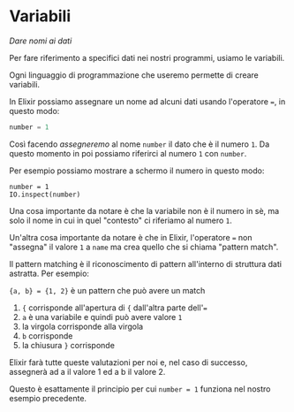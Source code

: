 # Variabili 

*Dare nomi ai dati*

Per fare riferimento a specifici dati nei nostri programmi, usiamo le variabili.

Ogni linguaggio di programmazione che useremo permette di creare variabili.

In Elixir possiamo assegnare un nome ad alcuni dati usando l'operatore `=`, in questo
modo:

```elixir
number = 1
```

Così facendo *assegneremo* al nome `number` il dato che è il numero
`1`. Da questo momento in poi possiamo riferirci al numero `1` con `number`.

Per esempio possiamo mostrare a schermo il numero in questo modo:

```
number = 1
IO.inspect(number)
```

Una cosa importante da notare è che la variabile non è il numero in sè, ma solo il
nome in cui in quel "contesto" ci riferiamo al numero `1`.

Un'altra cosa importante da notare è che in Elixir, 
l'operatore `=` non "assegna" il valore `1` a `name` ma crea quello che si chiama "pattern match".

Il pattern matching è il riconoscimento di pattern all'interno di struttura dati 
astratta. Per esempio: 

`{a, b} = {1, 2}` è un pattern che può avere un match

1. `{` corrisponde all'apertura di `{` dall'altra parte dell'`=`
2. `a` è una variabile e quindi può avere valore `1`
3. la virgola corrisponde alla virgola
4. `b` corrisponde
5. la chiusura `}` corrisponde

Elixir farà tutte queste valutazioni per noi e, nel caso di successo, 
assegnerà ad a il valore 1 ed a b il valore 2.

Questo è esattamente il principio per cui `number = 1` funziona nel nostro esempio precedente.
